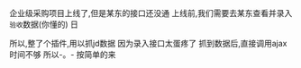 企业级采购项目上线了,但是某东的接口还没通
上线前,我们需要去某东查看并录入`验收`数据(你懂的)
日

所以,整了个插件,用以抓jd数据
因为录入接口太蛋疼了
抓到数据后,直接调用ajax时间不够
所以-。-
按简单的来